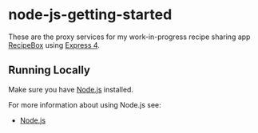 # node-js-getting-started

These are the proxy services for my work-in-progress recipe sharing app [RecipeBox](https://github.com/jordykirkman/recipe-share) using [Express 4](http://expressjs.com/).

## Running Locally

Make sure you have [Node.js](http://nodejs.org/) installed.



For more information about using Node.js see:

- [Node.js](http://nodejs.org/)
